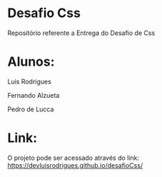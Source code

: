 # Desafio Css

Repositório referente a Entrega do Desafio de Css

# Alunos:
Luis Rodrigues

Fernando Alzueta

Pedro de Lucca

# Link:

O projeto pode ser acessado através do link: https://devluisrodrigues.github.io/desafioCss/
